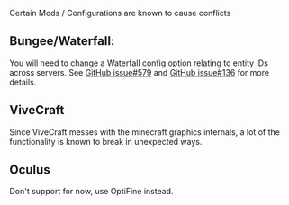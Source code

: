 Certain Mods / Configurations are known to cause conflicts

## Bungee/Waterfall:

You will need to change a Waterfall config option relating to entity IDs across servers.  See [GitHub issue#579](https://github.com/cam72cam/ImmersiveRailroading/issues/579) and [GitHub issue#136](https://github.com/PaperMC/Waterfall/issues/136) for more details.

## ViveCraft

Since ViveCraft messes with the minecraft graphics internals, a lot of the functionality is known to break in unexpected ways.

## Oculus

Don't support for now, use OptiFine instead.